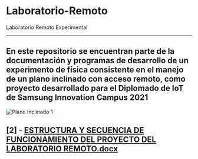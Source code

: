 # Laboratorio-Remoto
Laboratorio Remoto Experimental

---------------------------------
En este repositorio se encuentran parte de la documentación y programas de desarrollo de un experimento de física consistente en el manejo de un plano inclinado con acceso remoto, como proyecto desarrollado para el Diplomado de IoT de Samsung Innovation Campus 2021
---------------------------------
![Plano Inclinado 1](https://user-images.githubusercontent.com/87343531/143146929-555e00f2-3123-42c5-a006-dff3fc246fee.jpg)

[2] - [ESTRUCTURA Y SECUENCIA DE FUNCIONAMIENTO DEL PROYECTO DEL LABORATORIO REMOTO.docx](https://github.com/ferramr/Laboratorio-Remoto/files/7591613/ESTRUCTURA.Y.SECUENCIA.DE.FUNCIONAMIENTO.DEL.PROYECTO.DEL.LABORATORIO.REMOTO.docx)
---------------------------------
